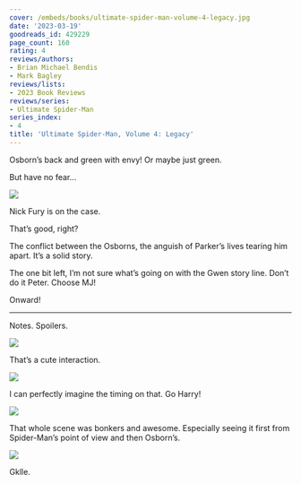 ```yaml
---
cover: /embeds/books/ultimate-spider-man-volume-4-legacy.jpg
date: '2023-03-19'
goodreads_id: 429229
page_count: 160
rating: 4
reviews/authors:
- Brian Michael Bendis
- Mark Bagley
reviews/lists:
- 2023 Book Reviews
reviews/series:
- Ultimate Spider-Man
series_index:
- 4
title: 'Ultimate Spider-Man, Volume 4: Legacy'
---
```

Osborn’s back and green with envy! Or maybe just green. 

But have no fear…

![](/embeds/books/attachments/ultimate-spider-man-v4-9aab24.png)

Nick Fury is on the case. 

That’s good, right?

The conflict between the Osborns, the anguish of Parker’s lives tearing him apart. It’s a solid story. 

The one bit left, I’m not sure what’s going on with the Gwen story line. Don’t do it Peter. Choose MJ!

Onward!

<!--more-->

---



Notes. Spoilers. 

![](/embeds/books/attachments/ultimate-spider-man-v4-893da9.png)

That’s a cute interaction. 

![](/embeds/books/attachments/ultimate-spider-man-v4-33182e.png)

I can perfectly imagine the timing on that. Go Harry!

![](/embeds/books/attachments/ultimate-spider-man-v4-fff737.png)

That whole scene was bonkers and awesome. Especially seeing it first from Spider-Man’s point of view and then Osborn’s. 

![](/embeds/books/attachments/ultimate-spider-man-v4-a6df17.png)

Gklle. 



